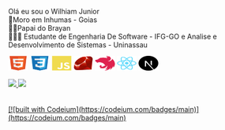 Olá eu sou o Wilhiam Junior<br>
🏡Moro em Inhumas - Goias<br>
👶🏾Papai do Brayan <br>
👨🏾‍🎓 Estudante de Engenharia De Software - IFG-GO e Analise e Desenvolvimento de Sistemas - Uninassau
<br>
<div>
 <img align="center" alt="Rafa-HTML" height="30" width="40" src="https://raw.githubusercontent.com/devicons/devicon/master/icons/html5/html5-original.svg">
 <img align="center" alt="Rafa-CSS" height="30" width="40" src="https://raw.githubusercontent.com/devicons/devicon/master/icons/css3/css3-original.svg">
 <img align="center" alt="Rafa-Js" height="30" width="40" src="https://raw.githubusercontent.com/devicons/devicon/master/icons/javascript/javascript-plain.svg">
 <img align="center" alt="Rafa-Js" height="30" width="40" src="https://raw.githubusercontent.com/devicons/devicon/master/icons/ruby/ruby-original.svg">
 <img align="center" alt="Rafa-Js" height="30" width="40" src="https://raw.githubusercontent.com/devicons/devicon/master/icons/nestjs/nestjs-plain.svg">
 <img align="center" alt="Rafa-Js" height="30" width="40" src="https://raw.githubusercontent.com/devicons/devicon/master/icons/react/react-original.svg">
 <img align="center" alt="Rafa-Js" height="30" width="40" style="background:white" src="https://raw.githubusercontent.com/devicons/devicon/master/icons/nextjs/nextjs-original.svg">
</div>
<br>
<div style="display:inline_block">
 <a href="https://github.com/wilhiamopyt">
  <img height="150em" src="https://github-readme-stats.vercel.app/api?username=wilhiamopyt&show_icons=true&theme=blue-green&_all_commits=true&count_private=true"/>
 <a href="https://github.com/wilhiamopyt/github-readme-stats">
 <img height="150em" src="https://github-readme-stats.vercel.app/api/top-langs/?username=wilhiamopyt&layout=compact&theme=blue-green"/>
</div>
<br>
<br>
[![built with Codeium](https://codeium.com/badges/main)](https://codeium.com/badges/main)

